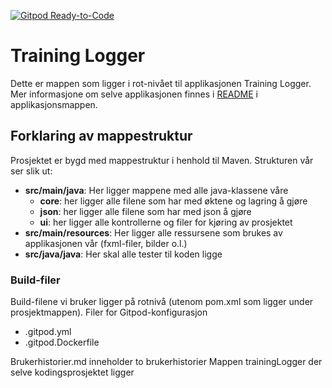 [![Gitpod Ready-to-Code](https://img.shields.io/badge/Gitpod-Ready--to--Code-blue?logo=gitpod)](https://gitpod.idi.ntnu.no/#https://gitlab.stud.idi.ntnu.no/it1901/groups-2020/gr2001/gr2001.git) 

# Training Logger

Dette er mappen som ligger i rot-nivået til applikasjonen Training Logger. Mer informasjone om
selve applikasjonen finnes i [README](trainingLogger/README.md) i applikasjonsmappen. 

## Forklaring av mappestruktur
Prosjektet er bygd med mappestruktur i henhold til Maven. Strukturen vår ser slik ut:
- **src/main/java**: Her ligger mappene med alle java-klassene våre
    - **core**: her ligger alle filene som har med øktene og lagring å gjøre
    - **json**: her ligger alle filene som har med json å gjøre
    - **ui**: her ligger alle kontrollerne og filer for kjøring av prosjektet
- **src/main/resources**: Her ligger alle ressursene som brukes av applikasjonen vår 
(fxml-filer, bilder o.l.)
- **src/java/java**: Her skal alle tester til koden ligge

### Build-filer
Build-filene vi bruker ligger på rotnivå (utenom pom.xml som ligger under prosjektmappen). 
Filer for Gitpod-konfigurasjon
- .gitpod.yml
- .gitpod.Dockerfile

Brukerhistorier.md inneholder to brukerhistorier
Mappen trainingLogger der selve kodingsprosjektet ligger